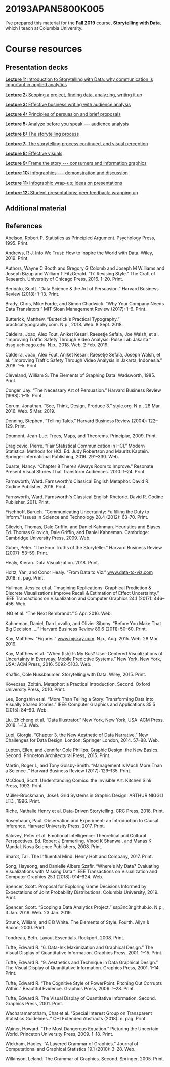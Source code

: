 # 20193APAN5800K005

I've prepared this material for the **Fall 2019** course, **Storytelling with Data**, which I teach at Columbia University. 

# Course resources

## Presentation decks

[**Lecture 1:** Introduction to Storytelling with Data: why communication is important in applied analytics](https://github.com/ssp3nc3r/20193APAN5800K005/blob/master/presentations/module_01.pdf) 

[**Lecture 2:** Scoping a project, finding data, analyzing, writing it up](https://github.com/ssp3nc3r/20193APAN5800K005/blob/master/presentations/module_02,pdf)

[**Lecture 3:** Effective business writing with audience analysis](https://github.com/ssp3nc3r/20193APAN5800K005/blob/master/presentations/module_03.pdf)

[**Lecture 4:** Principles of persuasion and brief proposals](https://github.com/ssp3nc3r/20193APAN5800K005/blob/master/presentations/module_04.pdf)

[**Lecture 5:** Analyze before you speak --- audience analysis](https://github.com/ssp3nc3r/20193APAN5800K005/blob/master/presentations/module_05.pdf)

[**Lecture 6:** The storytelling process](https://github.com/ssp3nc3r/20193APAN5800K005/blob/master/presentations/module_06.pdf)

[**Lecture 7:** The storytelling process continued, and visual perception](https://github.com/ssp3nc3r/20193APAN5800K005/blob/master/presentations/module_07.pdf)

[**Lecture 8:** Effective visuals](https://github.com/ssp3nc3r/20193APAN5800K005/blob/master/presentations/module_08.pdf)

[**Lecture 9:** Frame the story --- consumers and information graphics](https://github.com/ssp3nc3r/20193APAN5800K005/blob/master/presentations/module_09.pdf)

[**Lecture 10:** Infographics --- demonstration and discussion](https://github.com/ssp3nc3r/20193APAN5800K005/blob/master/presentations/module_10.pdf)

[**Lecture 11:** Infographic wrap-up; ideas on presentations](https://github.com/ssp3nc3r/20193APAN5800K005/blob/master/presentations/module_11.pdf)

[**Lecture 12:** Student presentations; peer feedback; wrapping up](https://github.com/ssp3nc3r/20193APAN5800K005/blob/master/presentations/module_12.pdf)

## Additional material


## References

Abelson, Robert P. Statistics as Principled Argument. Psychology Press, 1995. Print.

Andrews, R J. Info We Trust: How to Inspire the World with Data. Wiley, 2019. Print.

Authors, Wayne C Booth and Gregory G Colomb and Joseph M Williams and Joseph Bizup and William T FitzGerald. “17. Revising Style.” The Craft of Research. University of Chicago Press, 2016. 1–20. Print.

Berinato, Scott. “Data Science & the Art of Persuasion.” Harvard Business Review (2018): 1–13. Print.

Brady, Chris, Mike Forde, and Simon Chadwick. “Why Your Company Needs Data Translators.” MIT Sloan Management Review (2017): 1–6. Print.

Butterick, Matthew. “Butterick's Practical Typography.” practicaltypography.com. N.p., 2018. Web. 8 Sept. 2018.

Caldeira, Joao, Alex Fout, Aniket Kesari, Raesetje Sefala, Joe Walsh, et al. “Improving Traffic Safety Through Video Analysis: Pulse Lab Jakarta.” dssg.uchicago.edu. N.p., 2018. Web. 2 Feb. 2019.

Caldeira, Joao, Alex Fout, Aniket Kesari, Raesetje Sefala, Joseph Walsh, et al. “Improving Traffic Safety Through Video Analysis in Jakarta, Indonesia.” 2018. 1–5. Print.

Cleveland, William S. The Elements of Graphing Data. Wadsworth, 1985. Print.

Conger, Jay. “The Necessary Art of Persuasion.” Harvard Business Review (1998): 1–15. Print.

Corum, Jonathan. “See, Think, Design, Produce 3.” style.org. N.p., 28 Mar. 2016. Web. 5 Mar. 2019.

Denning, Stephen. “Telling Tales.” Harvard Business Review (2004): 122–129. Print.

Doumont, Jean-Luc. Trees, Maps, and Theorems. Principiæ, 2009. Print.

Dragicevic, Pierre. “Fair Statistical Communication in HCI.” Modern Statistical Methods for HCI. Ed. Judy Robertson and Maurits Kaptein. Springer International Publishing, 2016. 291–330. Web.

Duarte, Nancy. “Chapter 8 There’s Always Room to Improve.” Resonate Present Visual Stories That Transform Audiences. 2010. 1–24. Print.

Farnsworth, Ward. Farnsworth's Classical English Metaphor. David R. Godine Publisher, 2016. Print.

Farnsworth, Ward. Farnsworth's Classical English Rhetoric. David R. Godine Publisher, 2011. Print.

Fischhoff, Baruch. “Communicating Uncertainty: Fulfilling the Duty to Inform.” Issues in Science and Technology 28.4 (2012): 63–70. Print.

Gilovich, Thomas, Dale Griffin, and Daniel Kahnman. Heuristics and Biases. Ed. Thomas Gilovich, Dale Griffin, and Daniel Kahneman. Cambridge: Cambridge University Press, 2009. Web.

Guber, Peter. “The Four Truths of the Storyteller.” Harvard Business Review (2007): 53–59. Print.

Healy, Kieran. Data Visualization. 2018. Print.

Holtz, Yan, and Conor Healy. “From Data to Viz.” www.data-to-viz.com 2018: n. pag. Print.

Hullman, Jessica et al. “Imagining Replications: Graphical Prediction & Discrete Visualizations Improve Recall & Estimation of Effect Uncertainty.” IEEE Transactions on Visualization and Computer Graphics 24.1 (2017): 446–456. Web.

ING et al. “The Next Rembrandt.” 5 Apr. 2016. Web.

Kahneman, Daniel, Dan Lovallo, and Olivier Sibony. “Before You Make That Big Decision ....” Harvard Business Review 89.6 (2011): 50–60. Print.

Kay, Matthew. “Figures.” www.mjskay.com. N.p., Aug. 2015. Web. 28 Mar. 2019.

Kay, Matthew et al. “When (Ish) Is My Bus? User-Centered Visualizations of Uncertainty in Everyday, Mobile Predictive Systems.” New York, New York, USA: ACM Press, 2016. 5092–5103. Web.

Knaflic, Cole Nussbaumer. Storytelling with Data. Wiley, 2015. Print.

Kövecses, Zoltán. Metaphor: a Practical Introduction. Second. Oxford University Press, 2010. Print.

Lee, Bongshin et al. “More Than Telling a Story: Transforming Data Into Visually Shared Stories.” IEEE Computer Graphics and Applications 35.5 (2015): 84–90. Web.

Liu, Zhicheng et al. “Data Illustrator.” New York, New York, USA: ACM Press, 2018. 1–13. Web.

Lupi, Giorgia. “Chapter 3. the New Aesthetic of Data Narrative.” New Challenges for Data Design. London: Springer London, 2014. 57–88. Web.

Lupton, Ellen, and Jennifer Cole Phillips. Graphic Design: the New Basics. Second. Princeton Architectural Press, 2015. Print.

Martin, Roger L, and Tony Golsby-Smith. “Management Is Much More Than a Science .” Harvard Business Review (2017): 129–135. Print.

McCloud, Scott. Understanding Comics: the Invisible Art. Kitchen Sink Press, 1993. Print.

Müller-Brockmann, Josef. Grid Systems in Graphic Design. ARTHUR NIGGLI LTD., 1996. Print.

Riche, Nathalie Henry et al. Data-Driven Storytelling. CRC Press, 2018. Print.

Rosenbaum, Paul. Observation and Experiment: an Introduction to Causal Inference. Harvard University Press, 2017. Print.

Salovey, Peter et al. Emotional Intelligence: Theoretical and Cultural Perspectives. Ed. Robert J Emmerling, Vinod K Shanwal, and Manas K Mandal. Nova Science Publishers, 2008. Print.

Sharot, Tali. The Influential Mind. Henry Holt and Company, 2017. Print.

Song, Hayeong, and Danielle Albers Szafir. “Where's My Data? Evaluating Visualizations with Missing Data.” IEEE Transactions on Visualization and Computer Graphics 25.1 (2018): 914–924. Web.

Spencer, Scott. Proposal for Exploring Game Decisions Informed by Expectations of Joint Probability Distributions. Columbia University, 2019. Print.

Spencer, Scott. “Scoping a Data Analytics Project.” ssp3nc3r.github.io. N.p., 3 Jan. 2019. Web. 23 Jan. 2019.

Strunk, William, and E B White. The Elements of Style. Fourth. Allyn & Bacon, 2000. Print.

Tondreau, Beth. Layout Essentials. Rockport, 2008. Print.

Tufte, Edward R. “6. Data-Ink Maximization and Graphical Design.” The Visual Display of Quantitative Information. Graphics Press, 2001. 1–15. Print.

Tufte, Edward R. “9. Aesthetics and Technique in Data Graphical Design.” The Visual Display of Quantitative Information. Graphics Press, 2001. 1–14. Print.

Tufte, Edward R. “The Cognitive Style of PowerPoint: Pitching Out Corrupts Within.” Beautiful Evidence. Graphics Press, 2006. 1–28. Print.

Tufte, Edward R. The Visual Display of Quantitative Information. Second. Graphics Press, 2001. Print.

Wacharamanotham, Chat et al. “Special Interest Group on Transparent Statistics Guidelines..” CHI Extended Abstracts (2018): n. pag. Print.

Wainer, Howard. “The Most Dangerous Equation.” Picturing the Uncertain World. Princeton University Press, 2009. 1–18. Print.

Wickham, Hadley. “A Layered Grammar of Graphics.” Journal of Computational and Graphical Statistics 19.1 (2010): 3–28. Web.

Wilkinson, Leland. The Grammar of Graphics. Second. Springer, 2005. Print.

